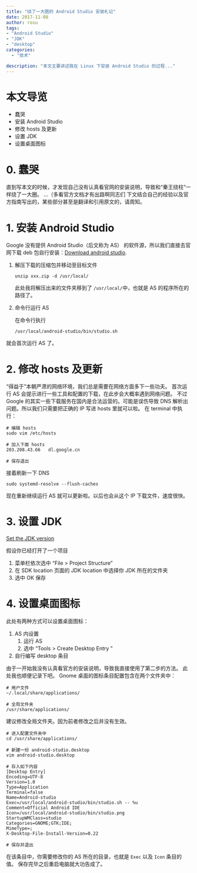 ```yaml
---
title: "绕了一大圈的 Android Studio 安装札记"
date: 2017-11-08
author: rosu
tags: 
- "Android Studio"
- "JDK"
- "desktop"
categories:
  - "技术" 

description: "本文主要讲述我在 Linux 下安装 Android Studio 的过程..."
---
```


# 本文导览

- 蠢哭
- 安装 Android Studio
- 修改 hosts 及更新
- 设置 JDK
- 设置桌面图标

# 0. 蠢哭

直到写本文的时候，才发现自己没有认真看官网的安装说明，导致和“秦王绕柱”一样绕了一大圈。
...（多看官方文档才有出路啊同志们
下文结合自己的经验以及官方指南写出的，某些部分甚至是翻译和引用原文的，请周知。

# 1. 安装 Android Studio

Google 没有提供 Android Studio（后文称为 AS） 的软件源，所以我们直接去官网下载 deb 包自行安装：[Download android studio](https://developer.android.com/studio/install.html).

1. 解压下载的压缩包并移动至目标文件

    ```shell
    unzip xxx.zip -d /usr/local/
    ```

    此处我将解压出来的文件夹移到了 `/usr/local/`中，也就是 AS 的程序所在的路径了。

2. 命令行运行 AS

    在命令行执行

    ```shell
    /usr/local/android-studio/bin/studio.sh
    ```

就会首次运行 AS 了。

# 2. 修改 hosts 及更新

“得益于”本朝严肃的网络环境，我们总是需要在网络方面多下一些功夫。
首次运行 AS 会提示进行一些工具和配置的下载，在此步会大概率遇到网络问题。
不过 Google 的其实一些下载服务在国内是合法运营的。可能是误伤导致 DNS 解析出问题。所以我们只需要把正确的 IP 写进 hosts 里就可以啦。
在 terminal 中执行：

```shell
# 编辑 hosts
sudo vim /etc/hosts

# 加入下面 hosts
203.208.43.66   dl.google.cn

# 保存退出
```

接着刷新一下 DNS

```shell
sudo systemd-resolve --flush-caches
```

现在重新继续运行 AS 就可以更新啦。以后也会从这个 IP 下载文件，速度很快。

# 3. 设置 JDK

[Set the JDK version](https://developer.android.com/studio/intro/studio-config.html#jdk)

假设你已经打开了一个项目

1. 菜单栏依次选中 “File > Project Structure”
2. 在 SDK location 页面的 JDK location 中选择你 JDK 所在的文件夹
3. 选中 OK 保存

# 4. 设置桌面图标

此处有两种方式可以设置桌面图标：

1. AS 内设置
    1. 运行 AS
    2. 选中 “Tools > Create Desktop Entry ”
2. 自行编写 desktop 条目

由于一开始我没有认真看官方的安装说明，导致我直接使用了第二步的方法。
此处我也顺便记录下吧。
Gnome 桌面的图标条目配置包含在两个文件夹中：

```shell
# 用户文件
~/.local/share/applications/

# 全局文件夹
/usr/share/applications/
```

建议修改全局文件夹。因为前者修改之后并没有生效。

```shell
# 进入配置文件夹中
cd /usr/share/applications/

# 新建一份 android-studio.desktop
vim android-studio.desktop

# 存入如下内容
[Desktop Entry]
Encoding=UTF-8
Version=1.0
Type=Application
Terminal=false
Name=Android-studio
Exec=/usr/local/android-studio/bin/studio.sh -- %u
Comment=Official Android IDE
Icon=/usr/local/android-studio/bin/studio.png
StartupWMClass=studio
Categories=GNOME;GTK;IDE;
MimeType=;
X-Desktop-File-Install-Version=0.22

# 保存并退出
```

在该条目中，你需要修改你的 AS 所在的目录，也就是 `Exec` 以及 `Icon` 条目的值。
保存完毕之后重启电脑就大功告成了。
